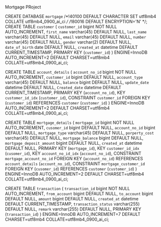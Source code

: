 Mortgage PRoject

CREATE DATABASE `mortgage` /*!40100 DEFAULT CHARACTER SET utf8mb4 COLLATE utf8mb4_0900_ai_ci */ /*!80016 DEFAULT ENCRYPTION='N' */;
CREATE TABLE `customer` (
  `customer_id` bigint NOT NULL AUTO_INCREMENT,
  `first_name` varchar(45) DEFAULT NULL,
  `last_name` varchar(45) DEFAULT NULL,
  `email` varchar(45) DEFAULT NULL,
  `number` varchar(45) DEFAULT NULL,
  `gender` varchar(2) DEFAULT NULL,
  `date_of_birth` date DEFAULT NULL,
  `created_at` datetime DEFAULT CURRENT_TIMESTAMP,
  PRIMARY KEY (`customer_id`)
) ENGINE=InnoDB AUTO_INCREMENT=2 DEFAULT CHARSET=utf8mb4 COLLATE=utf8mb4_0900_ai_ci;

CREATE TABLE `account_details` (
  `account_no_id` bigint NOT NULL AUTO_INCREMENT,
  `customer_id` bigint DEFAULT NULL,
  `account_type` varchar(45) DEFAULT NULL,
  `balance` bigint DEFAULT NULL,
  `update_date` datetime DEFAULT NULL,
  `Created_date` datetime DEFAULT CURRENT_TIMESTAMP,
  PRIMARY KEY (`account_no_id`),
  KEY `customer_id_idx` (`customer_id`),
  CONSTRAINT `customer_id` FOREIGN KEY (`customer_id`) REFERENCES `customer` (`customer_id`)
) ENGINE=InnoDB AUTO_INCREMENT=2 DEFAULT CHARSET=utf8mb4 COLLATE=utf8mb4_0900_ai_ci;

CREATE TABLE `mortgage_details` (
  `mortgage_id` bigint NOT NULL AUTO_INCREMENT,
  `cusomer_id` bigint DEFAULT NULL,
  `account_no_id` bigint DEFAULT NULL,
  `mortgage_type` varchar(45) DEFAULT NULL,
  `porperty_cost` varchar(45) DEFAULT NULL,
  `mortgage_balance` bigint DEFAULT NULL,
  `mortgage_deposit_amount` bigint DEFAULT NULL,
  `created_at` datetime DEFAULT NULL,
  PRIMARY KEY (`mortgage_id`),
  KEY `customer_id_idx` (`cusomer_id`),
  KEY `account_no_id_idx` (`account_no_id`),
  CONSTRAINT `mortgage_account_no_id` FOREIGN KEY (`account_no_id`) REFERENCES `account_details` (`account_no_id`),
  CONSTRAINT `mortgage_customer_id` FOREIGN KEY (`cusomer_id`) REFERENCES `customer` (`customer_id`)
) ENGINE=InnoDB AUTO_INCREMENT=2 DEFAULT CHARSET=utf8mb4 COLLATE=utf8mb4_0900_ai_ci;


CREATE TABLE `transaction` (
  `transaction_id` bigint NOT NULL AUTO_INCREMENT,
  `from_account` bigint DEFAULT NULL,
  `to_account` bigint DEFAULT NULL,
  `amount` bigint DEFAULT NULL,
  `created_at` datetime DEFAULT CURRENT_TIMESTAMP,
  `transaction_status` varchar(255) DEFAULT NULL,
  `remark` varchar(255) DEFAULT NULL,
  PRIMARY KEY (`transaction_id`)
) ENGINE=InnoDB AUTO_INCREMENT=7 DEFAULT CHARSET=utf8mb4 COLLATE=utf8mb4_0900_ai_ci;



